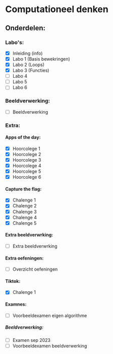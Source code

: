# Computationeel denken
## Onderdelen:
### Labo's:
- [x] Inleiding (info)
- [x] Labo 1 (Basis bewekringen)
- [x] Labo 2 (Loops)
- [x] Labo 3 (Functies)
- [ ] Labo 4
- [ ] Labo 5
- [ ] Labo 6

### Beeldverwerking:
- [ ] Beeldverwerking

### Extra:
#### Apps of the day:
- [x] Hoorcolege 1
- [x] Hoorcolege 2
- [x] Hoorcolege 3
- [x] Hoorcolege 4
- [x] Hoorcolege 5
- [x] Hoorcolege 6

#### Capture the flag:
- [x] Chalenge 1
- [x] Chalenge 2
- [x] Chalenge 3
- [x] Chalenge 4
- [x] Chalenge 5

#### Extra beeldverwrking:
- [ ] Extra beeldverwrking

#### Extra oefeningen:
- [ ] Overzicht oefeningen

#### Tiktok:
- [x] Chalenge 1

#### Examnes:
- [ ] Voorbeeldexamen eigen algorithme

##### Beeldverwerking:
- [ ] Examen sep 2023
- [ ] Voorbeeldexamen beeldverwerking
